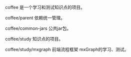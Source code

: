 coffee 是一个学习和测试知识点的项目。


coffee/parent 依赖统一管理。


coffee/common-jars 公共jar包。


coffee/study 知识点的项目。

coffee/study/mxgraph 前端流程框架 mxGraph的学习、测试。
